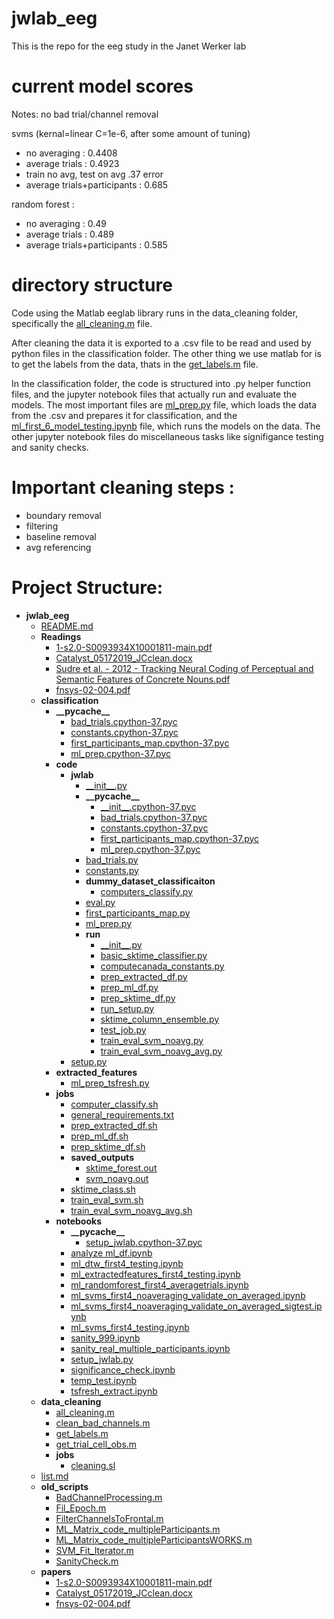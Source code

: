 # jwlab_eeg
This is the repo for the eeg study in the Janet Werker lab

# current model scores

Notes: no bad trial/channel removal

svms (kernal=linear C=1e-6, after some amount of tuning)
- no averaging : 0.4408
- average trials : 0.4923
- train no avg, test on avg .37 error
- average trials+participants : 0.685

random forest :
- no averaging : 0.49
- average trials : 0.489
- average trials+participants : 0.585

# directory structure

Code using the Matlab eeglab library runs in the data_cleaning folder, specifically the [all_cleaning.m](data_cleaning/all_cleaning.m) file.

After cleaning the data it is exported to a .csv file to be read and used by python files in the classification folder. The other thing we use matlab for is to get the labels from the data, thats in the [get_labels.m](data_cleaning/get_labels.m) file.

In the classification folder, the code is structured into .py helper function files, and the jupyter notebook files that actually run and evaluate the models. The most important files are [ml_prep.py](classification/ml_prep.py) file, which loads the data from the .csv and prepares it for classification, and the [ml_first_6_model_testing.ipynb](classification/ml_first_6_model_testing.ipynb) file, which runs the models on the data. The other jupyter notebook files do miscellaneous tasks like signifigance testing and sanity checks.

# Important cleaning steps :
- boundary removal
- filtering
- baseline removal
- avg referencing

# Project Structure: 

- __jwlab\_eeg__
   - [README.md](README.md)
   - __Readings__
     - [1\-s2.0\-S0093934X10001811\-main.pdf](Readings/1-s2.0-S0093934X10001811-main.pdf)
     - [Catalyst\_05172019\_JCclean.docx](Readings/Catalyst_05172019_JCclean.docx)
     - [Sudre et al. \- 2012 \- Tracking Neural Coding of Perceptual and Semantic Features of Concrete Nouns.pdf](Readings/Sudre%20et%20al.%20-%202012%20-%20Tracking%20Neural%20Coding%20of%20Perceptual%20and%20Semantic%20Features%20of%20Concrete%20Nouns.pdf)
     - [fnsys\-02\-004.pdf](Readings/fnsys-02-004.pdf)
   - __classification__
     - __\_\_pycache\_\___
       - [bad\_trials.cpython\-37.pyc](classification/__pycache__/bad_trials.cpython-37.pyc)
       - [constants.cpython\-37.pyc](classification/__pycache__/constants.cpython-37.pyc)
       - [first\_participants\_map.cpython\-37.pyc](classification/__pycache__/first_participants_map.cpython-37.pyc)
       - [ml\_prep.cpython\-37.pyc](classification/__pycache__/ml_prep.cpython-37.pyc)
     - __code__
       - __jwlab__
         - [\_\_init\_\_.py](classification/code/jwlab/__init__.py)
         - __\_\_pycache\_\___
           - [\_\_init\_\_.cpython\-37.pyc](classification/code/jwlab/__pycache__/__init__.cpython-37.pyc)
           - [bad\_trials.cpython\-37.pyc](classification/code/jwlab/__pycache__/bad_trials.cpython-37.pyc)
           - [constants.cpython\-37.pyc](classification/code/jwlab/__pycache__/constants.cpython-37.pyc)
           - [first\_participants\_map.cpython\-37.pyc](classification/code/jwlab/__pycache__/first_participants_map.cpython-37.pyc)
           - [ml\_prep.cpython\-37.pyc](classification/code/jwlab/__pycache__/ml_prep.cpython-37.pyc)
         - [bad\_trials.py](classification/code/jwlab/bad_trials.py)
         - [constants.py](classification/code/jwlab/constants.py)
         - __dummy\_dataset\_classificaiton__
           - [computers\_classify.py](classification/code/jwlab/dummy_dataset_classificaiton/computers_classify.py)
         - [eval.py](classification/code/jwlab/eval.py)
         - [first\_participants\_map.py](classification/code/jwlab/first_participants_map.py)
         - [ml\_prep.py](classification/code/jwlab/ml_prep.py)
         - __run__
           - [\_\_init\_\_.py](classification/code/jwlab/run/__init__.py)
           - [basic\_sktime\_classifier.py](classification/code/jwlab/run/basic_sktime_classifier.py)
           - [computecanada\_constants.py](classification/code/jwlab/run/computecanada_constants.py)
           - [prep\_extracted\_df.py](classification/code/jwlab/run/prep_extracted_df.py)
           - [prep\_ml\_df.py](classification/code/jwlab/run/prep_ml_df.py)
           - [prep\_sktime\_df.py](classification/code/jwlab/run/prep_sktime_df.py)
           - [run\_setup.py](classification/code/jwlab/run/run_setup.py)
           - [sktime\_column\_ensemble.py](classification/code/jwlab/run/sktime_column_ensemble.py)
           - [test\_job.py](classification/code/jwlab/run/test_job.py)
           - [train\_eval\_svm\_noavg.py](classification/code/jwlab/run/train_eval_svm_noavg.py)
           - [train\_eval\_svm\_noavg\_avg.py](classification/code/jwlab/run/train_eval_svm_noavg_avg.py)
       - [setup.py](classification/code/setup.py)
     - __extracted\_features__
       - [ml\_prep\_tsfresh.py](classification/extracted_features/ml_prep_tsfresh.py)
     - __jobs__
       - [computer\_classify.sh](classification/jobs/computer_classify.sh)
       - [general\_requirements.txt](classification/jobs/general_requirements.txt)
       - [prep\_extracted\_df.sh](classification/jobs/prep_extracted_df.sh)
       - [prep\_ml\_df.sh](classification/jobs/prep_ml_df.sh)
       - [prep\_sktime\_df.sh](classification/jobs/prep_sktime_df.sh)
       - __saved\_outputs__
         - [sktime\_forest.out](classification/jobs/saved_outputs/sktime_forest.out)
         - [svm\_noavg.out](classification/jobs/saved_outputs/svm_noavg.out)
       - [sktime\_class.sh](classification/jobs/sktime_class.sh)
       - [train\_eval\_svm.sh](classification/jobs/train_eval_svm.sh)
       - [train\_eval\_svm\_noavg\_avg.sh](classification/jobs/train_eval_svm_noavg_avg.sh)
     - __notebooks__
       - __\_\_pycache\_\___
         - [setup\_jwlab.cpython\-37.pyc](classification/notebooks/__pycache__/setup_jwlab.cpython-37.pyc)
       - [analyze ml\_df.ipynb](classification/notebooks/analyze%20ml_df.ipynb)
       - [ml\_dtw\_first4\_testing.ipynb](classification/notebooks/ml_dtw_first4_testing.ipynb)
       - [ml\_extractedfeatures\_first4\_testing.ipynb](classification/notebooks/ml_extractedfeatures_first4_testing.ipynb)
       - [ml\_randomforest\_first4\_averagetrials.ipynb](classification/notebooks/ml_randomforest_first4_averagetrials.ipynb)
       - [ml\_svms\_first4\_noaveraging\_validate\_on\_averaged.ipynb](classification/notebooks/ml_svms_first4_noaveraging_validate_on_averaged.ipynb)
       - [ml\_svms\_first4\_noaveraging\_validate\_on\_averaged\_sigtest.ipynb](classification/notebooks/ml_svms_first4_noaveraging_validate_on_averaged_sigtest.ipynb)
       - [ml\_svms\_first4\_testing.ipynb](classification/notebooks/ml_svms_first4_testing.ipynb)
       - [sanity\_999.ipynb](classification/notebooks/sanity_999.ipynb)
       - [sanity\_real\_multiple\_participants.ipynb](classification/notebooks/sanity_real_multiple_participants.ipynb)
       - [setup\_jwlab.py](classification/notebooks/setup_jwlab.py)
       - [significance\_check.ipynb](classification/notebooks/significance_check.ipynb)
       - [temp\_test.ipynb](classification/notebooks/temp_test.ipynb)
       - [tsfresh\_extract.ipynb](classification/notebooks/tsfresh_extract.ipynb)
   - __data\_cleaning__
     - [all\_cleaning.m](data_cleaning/all_cleaning.m)
     - [clean\_bad\_channels.m](data_cleaning/clean_bad_channels.m)
     - [get\_labels.m](data_cleaning/get_labels.m)
     - [get\_trial\_cell\_obs.m](data_cleaning/get_trial_cell_obs.m)
     - __jobs__
       - [cleaning.sl](data_cleaning/jobs/cleaning.sl)
   - [list.md](list.md)
   - __old\_scripts__
     - [BadChannelProcessing.m](old_scripts/BadChannelProcessing.m)
     - [Fil\_Epoch.m](old_scripts/Fil_Epoch.m)
     - [FilterChannelsToFrontal.m](old_scripts/FilterChannelsToFrontal.m)
     - [ML\_Matrix\_code\_multipleParticipants.m](old_scripts/ML_Matrix_code_multipleParticipants.m)
     - [ML\_Matrix\_code\_multipleParticipantsWORKS.m](old_scripts/ML_Matrix_code_multipleParticipantsWORKS.m)
     - [SVM\_Fit\_Iterator.m](old_scripts/SVM_Fit_Iterator.m)
     - [SanityCheck.m](old_scripts/SanityCheck.m)
   - __papers__
     - [1\-s2.0\-S0093934X10001811\-main.pdf](papers/1-s2.0-S0093934X10001811-main.pdf)
     - [Catalyst\_05172019\_JCclean.docx](papers/Catalyst_05172019_JCclean.docx)
     - [fnsys\-02\-004.pdf](papers/fnsys-02-004.pdf)

